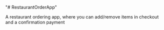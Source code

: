 "# RestaurantOrderApp" 

A restaurant ordering app, where you can add/remove items in checkout and a confirmation payment
